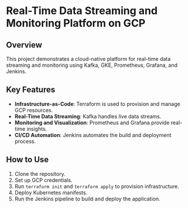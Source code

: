 # Real-Time Data Streaming and Monitoring Platform on GCP

## Overview
This project demonstrates a cloud-native platform for real-time data streaming and monitoring using Kafka, GKE, Prometheus, Grafana, and Jenkins.

## Key Features
- **Infrastructure-as-Code**: Terraform is used to provision and manage GCP resources.
- **Real-Time Data Streaming**: Kafka handles live data streams.
- **Monitoring and Visualization**: Prometheus and Grafana provide real-time insights.
- **CI/CD Automation**: Jenkins automates the build and deployment process.

## How to Use
1. Clone the repository.
2. Set up GCP credentials.
3. Run `terraform init` and `terraform apply` to provision infrastructure.
4. Deploy Kubernetes manifests.
5. Run the Jenkins pipeline to build and deploy the application.